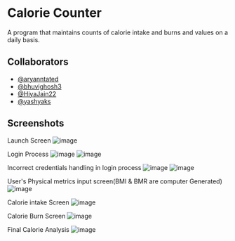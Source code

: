 # Calorie Counter

A program that maintains counts of calorie intake and burns and values on a daily basis.

## Collaborators

- [@aryanntated](https://github.com/aryanntated)
- [@bhuvighosh3](https://github.com/bhuvighosh3)
- [@HiyaJain22](https://github.com/HiyaJain22)
- [@yashyaks](https://github.com/yashyaks)



## Screenshots
Launch Screen
![image](https://user-images.githubusercontent.com/90375840/189518711-6466f803-2ee6-4ca1-9d1a-d1ea147384f7.png)


Login Process
![image](https://user-images.githubusercontent.com/90375840/189518747-c27330a1-808e-473a-abfb-c96311fd87b4.png)
![image](https://user-images.githubusercontent.com/90375840/189518828-fdd44563-0138-48b8-908c-b369cd41125f.png)

Incorrect credentials handling in login process
![image](https://user-images.githubusercontent.com/90375840/189518884-c54c847b-5999-4ace-b127-a049e4406375.png)
![image](https://user-images.githubusercontent.com/90375840/189518945-65d2491b-c766-4bc0-a0cb-232006e51968.png)

User's Physical metrics input screen(BMI & BMR are computer Generated)
![image](https://user-images.githubusercontent.com/90375840/189519012-f5c4039a-92f7-4532-a555-9b652e5369dd.png)

Calorie intake Screen
![image](https://user-images.githubusercontent.com/90375840/189519104-8a96114d-cf4f-494e-8b7f-e39e07ac778d.png)

Calorie Burn Screen
![image](https://user-images.githubusercontent.com/90375840/189519511-28cd6f41-78f2-4731-b96f-a6cd9e2787ef.png)

Final Calorie Analysis
![image](https://user-images.githubusercontent.com/90375840/189519136-bbe2369a-4fe1-4aa3-9284-c53371325f5f.png)









